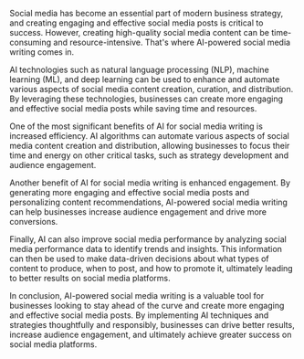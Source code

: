

Social media has become an essential part of modern business strategy, and creating engaging and effective social media posts is critical to success. However, creating high-quality social media content can be time-consuming and resource-intensive. That's where AI-powered social media writing comes in.

AI technologies such as natural language processing (NLP), machine learning (ML), and deep learning can be used to enhance and automate various aspects of social media content creation, curation, and distribution. By leveraging these technologies, businesses can create more engaging and effective social media posts while saving time and resources.

One of the most significant benefits of AI for social media writing is increased efficiency. AI algorithms can automate various aspects of social media content creation and distribution, allowing businesses to focus their time and energy on other critical tasks, such as strategy development and audience engagement.

Another benefit of AI for social media writing is enhanced engagement. By generating more engaging and effective social media posts and personalizing content recommendations, AI-powered social media writing can help businesses increase audience engagement and drive more conversions.

Finally, AI can also improve social media performance by analyzing social media performance data to identify trends and insights. This information can then be used to make data-driven decisions about what types of content to produce, when to post, and how to promote it, ultimately leading to better results on social media platforms.

In conclusion, AI-powered social media writing is a valuable tool for businesses looking to stay ahead of the curve and create more engaging and effective social media posts. By implementing AI techniques and strategies thoughtfully and responsibly, businesses can drive better results, increase audience engagement, and ultimately achieve greater success on social media platforms.
